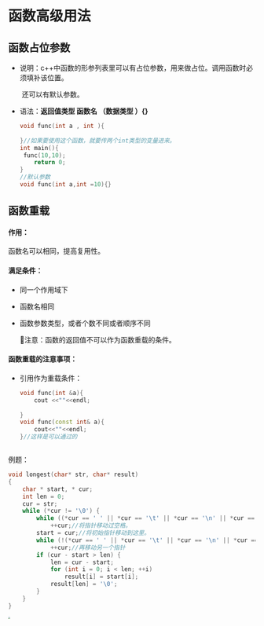 # 函数高级用法



## 函数占位参数

- 说明：c++中函数的形参列表里可以有占位参数，用来做占位。调用函数时必须填补该位置。

  ​           还可以有默认参数。

- 语法：**返回值类型   函数名  （数据类型   ）{}**

  ```c++
  void func(int a , int ){
      
  }//如果要使用这个函数，就要传两个int类型的变量进来。
  int main(){
   func(10,10);
      return 0;
  }
  //默认参数
  void func(int a,int =10){}
  ```

## 函数重载

#### 作用：

函数名可以相同，提高复用性。

#### 满足条件：

- 同一个作用域下

- 函数名相同

- 函数参数类型，或者个数不同或者顺序不同

  🔸注意：函数的返回值不可以作为函数重载的条件。

#### 函数重载的注意事项：

- 引用作为重载条件：

  ```c++
  void func(int &a){
      cout <<""<<endl;
      
  }
  void func(const int& a){
      cout<<""<<endl;
  }//这样是可以通过的
  
  
  
  ```


例题：

```c++
void longest(char* str, char* result)
{
    char * start, * cur;
    int len = 0;
    cur = str;
    while (*cur != '\0') {
        while ((*cur == ' ' || *cur == '\t' || *cur == '\n' || *cur == '\r') && *cur != '\0')
            ++cur;//将指针移动过空格。
        start = cur;//将初始指针移动到这里。
        while (!(*cur == ' ' || *cur == '\t' || *cur == '\n' || *cur == '\r') && *cur != '\0')
            ++cur;//再移动另一个指针
        if (cur - start > len) {
            len = cur - start;
            for (int i = 0; i < len; ++i)
                result[i] = start[i];
            result[len] = '\0';
        }
    }
}

```

<img src="E:\图片\md笔记图片\QQ图片20211219225209.jpg" style="zoom: 25%;" />



